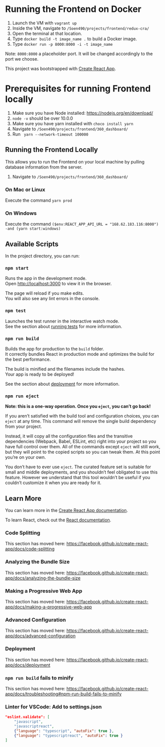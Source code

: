 # Running the Frontend on Docker

1. Launch the VM with `vagrant up` 
2. Inside the VM, navigate to `/Soen490/projects/frontend/redux-cra/`
3. Open the terminal at that location.
4. Type `docker build -t image_name .` to build a Docker image. 
5. Type `docker run -p 8000:8000 -i -t image_name`

Note: `8000:8000` a placeholder port. It will be changed accordingly to the port we choose. 

This project was bootstrapped with [Create React App](https://github.com/facebook/create-react-app).

# Prerequisites for running Frontend locally

1. Make sure you have Node installed: https://nodejs.org/en/download/
2. `node -v` should be over 10.0.0
3. Make sure you have yarn installed with `choco install yarn`
4. Navigate to `/Soen490/projects/frontend/360_dashboard/`
5. Run ` yarn --network-timeout 100000`

## Running the Frontend Locally
This allows you to run the Frontend on your local machine by pulling database information from the server.
1. Navigate to `/Soen490/projects/frontend/360_dashboard/`

### On Mac or Linux
Execute the command `yarn prod`

### On Windows
Execute the command `($env:REACT_APP_API_URL = "168.62.183.116:8000") -and (yarn start:windows)`

## Available Scripts

In the project directory, you can run:

### `npm start`

Runs the app in the development mode.<br>
Open [http://localhost:3000](http://localhost:3000) to view it in the browser.

The page will reload if you make edits.<br>
You will also see any lint errors in the console.

### `npm test`

Launches the test runner in the interactive watch mode.<br>
See the section about [running tests](https://facebook.github.io/create-react-app/docs/running-tests) for more information.

### `npm run build`

Builds the app for production to the `build` folder.<br>
It correctly bundles React in production mode and optimizes the build for the best performance.

The build is minified and the filenames include the hashes.<br>
Your app is ready to be deployed!

See the section about [deployment](https://facebook.github.io/create-react-app/docs/deployment) for more information.

### `npm run eject`

**Note: this is a one-way operation. Once you `eject`, you can’t go back!**

If you aren’t satisfied with the build tool and configuration choices, you can `eject` at any time. This command will remove the single build dependency from your project.

Instead, it will copy all the configuration files and the transitive dependencies (Webpack, Babel, ESLint, etc) right into your project so you have full control over them. All of the commands except `eject` will still work, but they will point to the copied scripts so you can tweak them. At this point you’re on your own.

You don’t have to ever use `eject`. The curated feature set is suitable for small and middle deployments, and you shouldn’t feel obligated to use this feature. However we understand that this tool wouldn’t be useful if you couldn’t customize it when you are ready for it.

## Learn More

You can learn more in the [Create React App documentation](https://facebook.github.io/create-react-app/docs/getting-started).

To learn React, check out the [React documentation](https://reactjs.org/).

### Code Splitting

This section has moved here: https://facebook.github.io/create-react-app/docs/code-splitting

### Analyzing the Bundle Size

This section has moved here: https://facebook.github.io/create-react-app/docs/analyzing-the-bundle-size

### Making a Progressive Web App

This section has moved here: https://facebook.github.io/create-react-app/docs/making-a-progressive-web-app

### Advanced Configuration

This section has moved here: https://facebook.github.io/create-react-app/docs/advanced-configuration

### Deployment

This section has moved here: https://facebook.github.io/create-react-app/docs/deployment

### `npm run build` fails to minify

This section has moved here: https://facebook.github.io/create-react-app/docs/troubleshooting#npm-run-build-fails-to-minify

### Linter for VSCode: Add to settings.json

```json
"eslint.validate": [
    "javascript",
    "javascriptreact",
    {"language": "typescript", "autoFix": true },
    {"language": "typescriptreact", "autoFix": true }
]
```
